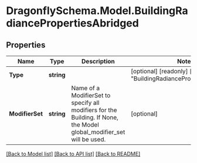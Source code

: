 
# DragonflySchema.Model.BuildingRadiancePropertiesAbridged

## Properties

Name | Type | Description | Notes
------------ | ------------- | ------------- | -------------
**Type** | **string** |  | [optional] [readonly] [default to "BuildingRadiancePropertiesAbridged"]
**ModifierSet** | **string** | Name of a ModifierSet to specify all modifiers for the Building. If None, the Model global_modifier_set will be used. | [optional] 

[[Back to Model list]](../README.md#documentation-for-models)
[[Back to API list]](../README.md#documentation-for-api-endpoints)
[[Back to README]](../README.md)

